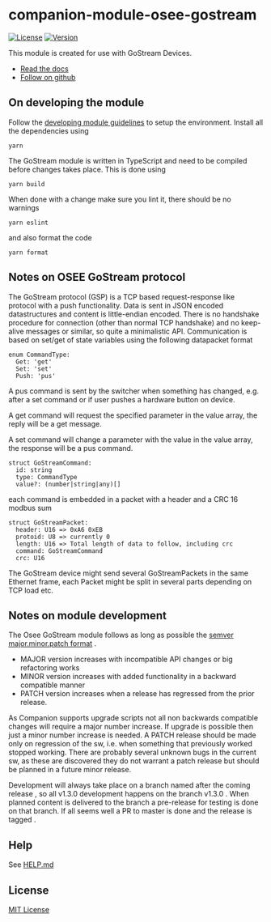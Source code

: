 # companion-module-osee-gostream

[![License](https://img.shields.io/github/license/bitfocus/companion-module-osee-gostream)](https://github.com/bitfocus/companion-module-osee-gostream/blob/main/LICENSE)
[![Version](https://img.shields.io/github/v/release/bitfocus/companion-module-osee-gostream)](https://github.com/bitfocus/companion-module-osee-gostream/releases)

This module is created for use with GoStream Devices.

- [Read the docs](./How%20to%20connect%20to%20computer%20software%20and%20companion.pdf)
- [Follow on github](https://github.com/bitfocus/companion-module-osee-gostream)

## On developing the module

Follow the [developing module guidelines](https://github.com/bitfocus/companion-module-base/wiki) to setup the environment.
Install all the dependencies using

`yarn`

The GoStream module is written in TypeScript and need to be compiled before changes takes place. This is done using

`yarn build`

When done with a change make sure you lint it, there should be no warnings

`yarn eslint`

and also format the code

`yarn format`

## Notes on OSEE GoStream protocol

The GoStream protocol (GSP) is a TCP based request-response like protocol with a push functionality. Data is sent in JSON encoded datastructures and content is little-endian encoded.
There is no handshake procedure for connection (other than normal TCP handshake) and no keep-alive messages or similar, so quite a minimalistic API.
Communication is based on set/get of state variables using the following datapacket format

```
enum CommandType:
  Get: 'get'
  Set: 'set'
  Push: 'pus'
```
A pus command is sent by the switcher when something has changed, e.g. after a set command or if user pushes a hardware button on device.

A get command will request the specified parameter in the value array, the reply will be a get message.

A set command will change a parameter with the value in the value array, the response will be a pus command.

```
struct GoStreamCommand:
  id: string
  type: CommandType
  value?: (number|string|any)[]
```
each command is embedded in a packet with a header and a CRC 16 modbus sum

```
struct GoStreamPacket:
  header: U16 => 0xA6 0xEB
  protoid: U8 => currently 0
  length: U16 => Total length of data to follow, including crc
  command: GoStreamCommand
  crc: U16
```

The GoStream device might send several GoStreamPackets in the same Ethernet frame, each Packet might be split in several parts depending on TCP load etc.

## Notes on module development

The Osee GoStream module follows as long as possible the [semver major.minor.patch format](https://semver.org/) . 
* MAJOR version increases with incompatible API changes or big refactoring works 
* MINOR version increases with added functionality in a backward compatible manner
* PATCH version increases when a release has regressed from the prior release. 
  
As Companion supports upgrade scripts not all non backwards compatible changes will require a major number increase. If upgrade is possible then 
just a minor number increase is needed. 
A PATCH release should be made only on regression of the sw, i.e. when something that previously worked stopped working. There are probably several unknown
bugs in the current sw, as these are discovered they do not warrant a patch release but should be planned in a future minor release.

Development will always take place on a branch named after
the coming release , so all v1.3.0 development happens on the
branch v1.3.0 . When planned content is delivered to the branch
a pre-release for testing is done on that branch. If all seems
well a PR to master is done and the release is tagged .

## Help

See [HELP.md](./companion/HELP.md)

## License

[MIT License](./LICENSE)
